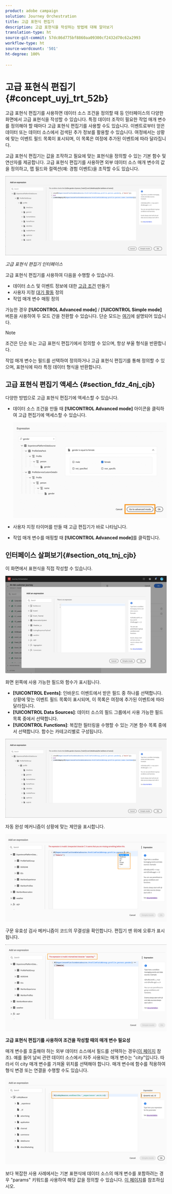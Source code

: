 ```yaml
---
product: adobe campaign
solution: Journey Orchestration
title: 고급 표현식 편집기
description: 고급 표현식을 작성하는 방법에 대해 알아보기
translation-type: ht
source-git-commit: 57dc86d775bf8860aa09300cf2432d70c62a2993
workflow-type: ht
source-wordcount: '501'
ht-degree: 100%

---
```



# 고급 표현식 편집기 {#concept_uyj_trt_52b}

고급 표현식 편집기를 사용하면 데이터 소스 조건을 정의할 때 등 인터페이스의 다양한 화면에서 고급 표현식을 작성할 수 있습니다.
특정 데이터 조작이 필요한 작업 매개 변수를 정의해야 할 때마다 고급 표현식 편집기를 사용할 수도 있습니다. 이벤트로부터 얻은 데이터 또는 데이터 소스에서 검색된 추가 정보를 활용할 수 있습니다. 여정에서는 상황에 맞는 이벤트 필드 목록이 표시되며, 이 목록은 여정에 추가된 이벤트에 따라 달라집니다.

고급 표현식 편집기는 값을 조작하고 필요에 맞는 표현식을 정의할 수 있는 기본 함수 및 연산자를 제공합니다. 고급 표현식 편집기를 사용하면 외부 데이터 소스 매개 변수의 값을 정의하고, 맵 필드와 컬렉션(예: 경험 이벤트)을 조작할 수도 있습니다.

![](../assets/journey65.png)

_고급 표현식 편집기 인터페이스_

고급 표현식 편집기를 사용하여 다음을 수행할 수 있습니다.

* 데이터 소스 및 이벤트 정보에 대한 [고급 조건](../building-journeys/condition-activity.md#about_condition) 만들기
* 사용자 지정 [대기 활동](../building-journeys/wait-activity.md#custom) 정의
* 작업 매개 변수 매핑 정의

가능한 경우 **[!UICONTROL Advanced mode]** / **[!UICONTROL Simple mode]** 버튼을 사용하여 두 모드 간을 전환할 수 있습니다. 단순 모드는 [여기](../building-journeys/condition-activity.md#about_condition)에 설명되어 있습니다.

>[!NOTE]
>
>조건은 단순 또는 고급 표현식 편집기에서 정의할 수 있으며, 항상 부울 형식을 반환합니다.
>
>작업 매개 변수는 필드를 선택하여 정의하거나 고급 표현식 편집기를 통해 정의할 수 있으며, 표현식에 따라 특정 데이터 형식을 반환합니다.

## 고급 표현식 편집기 액세스 {#section_fdz_4nj_cjb}

다양한 방법으로 고급 표현식 편집기에 액세스할 수 있습니다.

* 데이터 소스 조건을 만들 때 **[!UICONTROL Advanced mode]** 아이콘을 클릭하여 고급 편집기에 액세스할 수 있습니다.

   ![](../assets/journeyuc2_33.png)

* 사용자 지정 타이머를 만들 때 고급 편집기가 바로 나타납니다.
* 작업 매개 변수를 매핑할 때 **[!UICONTROL Advanced mode]**&#x200B;를 클릭합니다.

## 인터페이스 살펴보기{#section_otq_tnj_cjb}

이 화면에서 표현식을 직접 작성할 수 있습니다.

![](../assets/journey70.png)

화면 왼쪽에 사용 가능한 필드와 함수가 표시됩니다.

* **[!UICONTROL Events]**: 인바운드 이벤트에서 받은 필드 중 하나를 선택합니다. 상황에 맞는 이벤트 필드 목록이 표시되며, 이 목록은 여정에 추가된 이벤트에 따라 달라집니다.
* **[!UICONTROL Data Sources]**: 데이터 소스의 필드 그룹에서 사용 가능한 필드 목록 중에서 선택합니다.
* **[!UICONTROL Functions]**: 복잡한 필터링을 수행할 수 있는 기본 함수 목록 중에서 선택합니다. 함수는 카테고리별로 구성됩니다.

![](../assets/journey65.png)

자동 완성 메커니즘이 상황에 맞는 제안을 표시합니다.

![](../assets/journey68.png)

구문 유효성 검사 메커니즘이 코드의 무결성을 확인합니다. 편집기 맨 위에 오류가 표시됩니다.

![](../assets/journey69.png)

**고급 표현식 편집기를 사용하여 조건을 작성할 때의 매개 변수 필요성**

매개 변수를 호출해야 하는 외부 데이터 소스에서 필드를 선택하는 경우([이 페이지](../datasource/external-data-sources.md) 참조). 예를 들어 날씨 관련 데이터 소스에서 자주 사용되는 매개 변수는 &quot;city&quot;입니다. 따라서 이 city 매개 변수를 가져올 위치를 선택해야 합니다. 매개 변수에 함수를 적용하여 형식 변경 또는 연결을 수행할 수도 있습니다.

![](../assets/journeyuc2_19.png)

보다 복잡한 사용 사례에서는 기본 표현식에 데이터 소스의 매개 변수를 포함하려는 경우 &quot;params&quot; 키워드를 사용하여 해당 값을 정의할 수 있습니다. [이 페이지](../expression/field-references.md)를 참조하십시오.
